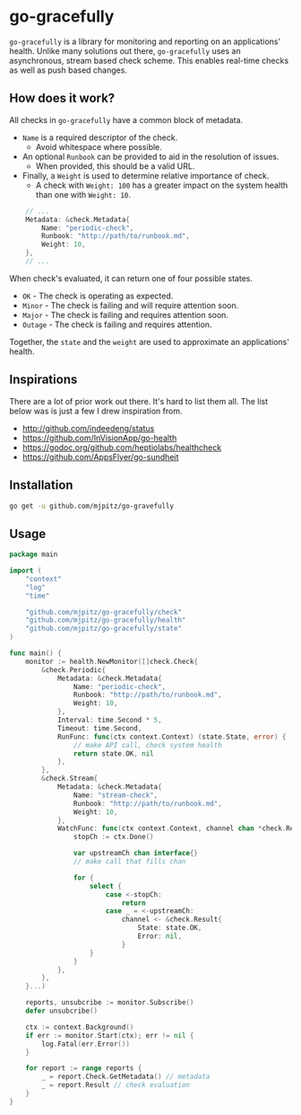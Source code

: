 # go-gracefully

`go-gracefully` is a library for monitoring and reporting on an applications' health.
Unlike many solutions out there, `go-gracefully` uses an asynchronous, stream based check scheme.
This enables real-time checks as well as push based changes.

## How does it work?

All checks in `go-gracefully` have a common block of metadata.

* `Name` is a required descriptor of the check.
  * Avoid whitespace where possible.
* An optional `Runbook` can be provided to aid in the resolution of issues.
  * When provided, this should be a valid URL.
* Finally, a `Weight` is used to determine relative importance of check.
  * A check with `Weight: 100` has a greater impact on the system health than one with `Weight: 10`. 

```go
    // ...
    Metadata: &check.Metadata{
        Name: "periodic-check",
        Runbook: "http://path/to/runbook.md",
        Weight: 10,
    },
    // ...
```

When check's evaluated, it can return one of four possible states.

* `OK` - The check is operating as expected.
* `Minor` - The check is failing and will require attention soon.
* `Major` - The check is failing and requires attention soon.
* `Outage` - The check is failing and requires attention.

Together, the `state` and the `weight` are used to approximate an applications' health.  

## Inspirations

There are a lot of prior work out there.
It's hard to list them all.
The list below was is just a few I drew inspiration from. 

* http://github.com/indeedeng/status
* https://github.com/InVisionApp/go-health
* https://godoc.org/github.com/heptiolabs/healthcheck
* https://github.com/AppsFlyer/go-sundheit

## Installation

```bash
go get -u github.com/mjpitz/go-gravefully
```

## Usage

```go
package main

import (
    "context"
    "log"
    "time"

    "github.com/mjpitz/go-gracefully/check"
    "github.com/mjpitz/go-gracefully/health"
    "github.com/mjpitz/go-gracefully/state"
)

func main() {
    monitor := health.NewMonitor([]check.Check{
        &check.Periodic{
            Metadata: &check.Metadata{
                Name: "periodic-check",
                Runbook: "http://path/to/runbook.md",
                Weight: 10,
            },
            Interval: time.Second * 5,
            Timeout: time.Second,
            RunFunc: func(ctx context.Context) (state.State, error) {
                // make API call, check system health
                return state.OK, nil
            },
        },
        &check.Stream{
        	Metadata: &check.Metadata{
                Name: "stream-check",
                Runbook: "http://path/to/runbook.md",
                Weight: 10,
            },
            WatchFunc: func(ctx context.Context, channel chan *check.Result) {
                stopCh := ctx.Done()

                var upstreamCh chan interface{}
                // make call that fills chan

                for {
                    select {
                        case <-stopCh:
                            return
                        case _ = <-upstreamCh:
                            channel <- &check.Result{
                                State: state.OK,
                                Error: nil,
                            }
                    }
                }
            },
        },
    }...)

    reports, unsubcribe := monitor.Subscribe()
    defer unsubcribe()

    ctx := context.Background()
    if err := monitor.Start(ctx); err != nil {
        log.Fatal(err.Error())
    }

    for report := range reports {
        _ = report.Check.GetMetadata() // metadata
        _ = report.Result // check evaluation
    }
}
```
